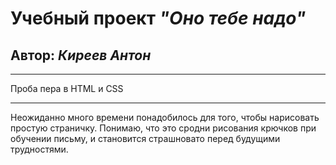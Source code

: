 # Учебный проект _"Оно тебе надо"_
## Автор: _Киреев Антон_
***
Проба пера в HTML и CSS
***
Неожиданно много времени понадобилось для того, чтобы нарисовать простую страничку.
Понимаю, что это сродни рисования крючков при обучении письму, и становится страшновато перед будущими трудностями.